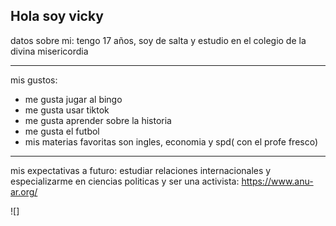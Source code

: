 ## Hola soy vicky 

datos sobre mi: tengo 17 años, soy de salta y estudio en el colegio de la divina misericordia

---

mis gustos:
- me gusta jugar al bingo
- me gusta usar tiktok
- me gusta aprender sobre la historia
- me gusta el futbol
- mis materias favoritas son ingles, economia y spd( con el profe fresco)

---

mis expectativas a futuro:
estudiar relaciones internacionales y especializarme en ciencias politicas y ser una activista: https://www.anu-ar.org/

![] 






